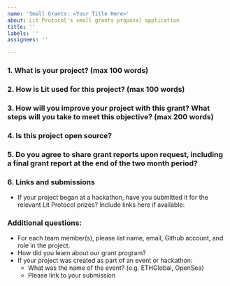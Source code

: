 ```yaml
---
name: 'Small Grants: <Your Title Here>'
about: Lit Protocol's small grants proposal application
title: ''
labels: ''
assignees: ''

---
```


### 1. What is your project? (max 100 words)
<!-- Description of your project built with Lit-->

<!-- Link to public Github repo -->
<!-- Link to demo or website, if applicable -->

### 2. How is Lit used for this project? (max 100 words)
  
### 3. How will you improve your project with this grant? What steps will you take to meet this objective? (max 200 words)
<!-- Clear and concise description of the planned next step(s) or improvements for which you are seeking grant support -->
 
### 4. Is this project open source?
<!-- MIT, APACHE2, or GPL license for code or [CC-BY-SA 3.0]-->

### 5. Do you agree to share grant reports upon request, including a final grant report at the end of the two month period?
<!-- Report content may include progress or results of your grant-funded work -->

### 6. Links and submissions
* If your project began at a hackathon, have you submitted it for the relevant Lit Protocol prizes? Include links here if available:
  
### Additional questions:
* For each team member(s), please list name, email, Github account, and role in the project.
* How did you learn about our grant program?
* If your project was created as part of an event or hackathon:
  * What was the name of the event? (e.g. ETHGlobal, OpenSea)
  * Please link to your submission
